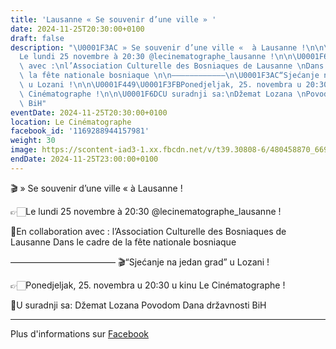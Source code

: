 ```yaml
---
title: 'Lausanne « Se souvenir d’une ville » '
date: 2024-11-25T20:30:00+0100
draft: false
description: "\U0001F3AC » Se souvenir d’une ville «  à Lausanne !\n\n\U0001F449\U0001F3FB\
  Le lundi 25 novembre à 20:30 @lecinematographe_lausanne !\n\n\U0001F6DCEn collaboration\
  \ avec :\nl’Association Culturelle des Bosniaques de Lausanne \nDans le cadre de\
  \ la fête nationale bosniaque \n\n————————————\n\U0001F3AC“Sjećanje na jedan grad”\
  \ u Lozani !\n\n\U0001F449\U0001F3FBPonedjeljak, 25. novembra u 20:30 u kinu Le\
  \ Cinématographe !\n\n\U0001F6DCU suradnji sa:\nDžemat Lozana \nPovodom Dana državnosti\
  \ BiH"
eventDate: 2024-11-25T20:30:00+0100
location: Le Cinématographe
facebook_id: '1169288944157981'
weight: 30
image: https://scontent-iad3-1.xx.fbcdn.net/v/t39.30808-6/480458870_669400799102559_463094215784846016_n.jpg?_nc_cat=102&ccb=1-7&_nc_sid=9e60e4&_nc_ohc=zNmlF0jg334Q7kNvwENotcS&_nc_oc=AdmiA-5DNlAwkIMHnp2y3ekN9O_xrNHtnGx1GFq4SxfL-C3pR6FTO3FRakJHRRGHFjo&_nc_zt=23&_nc_ht=scontent-iad3-1.xx&edm=ABTKTjYEAAAA&_nc_gid=YkpYxBYQPCxb0MOi2U5AOw&oh=00_AfVBIYIyl9goprHE8u-VRfMHgAuUNEgeBcZCt7TsJyYLdA&oe=6897698E
endDate: 2024-11-25T23:00:00+0100
---
```


🎬 » Se souvenir d’une ville «  à Lausanne !

👉🏻Le lundi 25 novembre à 20:30 @lecinematographe_lausanne !

🛜En collaboration avec :
l’Association Culturelle des Bosniaques de Lausanne 
Dans le cadre de la fête nationale bosniaque 

————————————
🎬“Sjećanje na jedan grad” u Lozani !

👉🏻Ponedjeljak, 25. novembra u 20:30 u kinu Le Cinématographe !

🛜U suradnji sa:
Džemat Lozana 
Povodom Dana državnosti BiH

---

Plus d'informations sur [Facebook](https://facebook.com/events/1169288944157981)